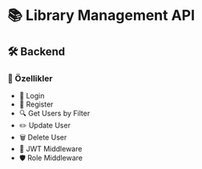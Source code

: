 # 📚 Library Management API

## 🛠 Backend

### 🚀 Özellikler

- 🔐 Login
- 📝 Register
- 🔍 Get Users by Filter
- ✏️ Update User
- 🗑️ Delete User
- 🔑 JWT Middleware
- 🛡️ Role Middleware
